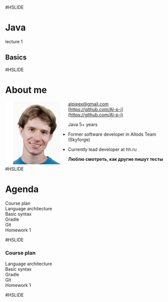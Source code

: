#HSLIDE
# Java
lecture 1
## Basics

#HSLIDE
# About me
<img src="lecture01/presentation/assets/img/me.jpg" alt="me" style="width: 200px; float: left;"/>  

alpieex@gmail.com  
[https://github.com/Al-p-i](https://github.com/Al-p-i)  

Java 5+ years

- Former software developer in Allods Team (Skyforge)

- Currently lead developer at hh.ru
  

**Люблю смотреть, как другие пишут тесты**  

#HSLIDE
# Agenda
Course plan  
Language architecture  
Basic syntax  
Gradle  
Git  
Homework 1  

#HSLIDE  
### **Course plan**  
Language architecture  
Basic syntax  
Gradle  
Git  
Homework 1  

#HSLIDE
